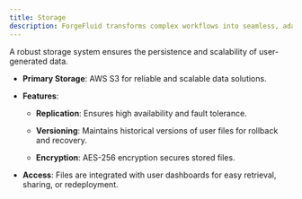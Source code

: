 ```yaml
---
title: Storage
description: ForgeFluid transforms complex workflows into seamless, adaptive processes using advanced AI technologies, enabling efficient computational task management across diverse environments.
---
```


A robust storage system ensures the persistence and scalability of user-generated data.

- **Primary Storage**: AWS S3 for reliable and scalable data solutions.

- **Features**:

  - **Replication**: Ensures high availability and fault tolerance.

  - **Versioning**: Maintains historical versions of user files for rollback and recovery.

  - **Encryption**: AES-256 encryption secures stored files.

- **Access**: Files are integrated with user dashboards for easy retrieval, sharing, or redeployment.
